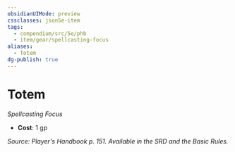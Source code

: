 ```yaml
---
obsidianUIMode: preview
cssclasses: json5e-item
tags:
  - compendium/src/5e/phb
  - item/gear/spellcasting-focus
aliases:
  - Totem
dg-publish: true
---
```

# Totem
*Spellcasting Focus*  

- **Cost**: 1 gp

*Source: Player's Handbook p. 151. Available in the SRD and the Basic Rules.*